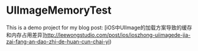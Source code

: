 UIImageMemoryTest
=================

This is a demo project for my blog post: [iOS中UIImage的加载方案导致的缓存和内存占用差异]http://leewongstudio.com/post/ios/ioszhong-uiimagede-jia-zai-fang-an-dao-zhi-de-huan-cun-chai-yi)
